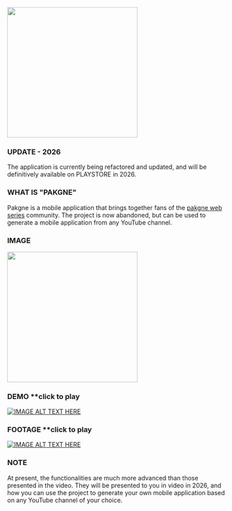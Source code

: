 <img src="https://i.imgur.com/G40veiA.png" width="300">

### UPDATE - 2026
The application is currently being refactored and updated, and will be definitively available on PLAYSTORE in 2026.

### WHAT IS "PAKGNE"
Pakgne is a mobile application that brings together fans of the <a href="https://www.youtube.com/channel/UCWitG84eyFDN5xj8oLXwVhA">pakgne web series</a> community. The project is now abandoned, but can be used to generate a mobile application from any YouTube channel.

### IMAGE
<img src="https://i.imgur.com/JTv02Ur.png" width="300">

### DEMO **click to play
[![IMAGE ALT TEXT HERE](https://img.youtube.com/vi/zfWlCx1GNGo/maxresdefault.jpg)](https://youtube.com/shorts/zfWlCx1GNGo)

### FOOTAGE **click to play
[![IMAGE ALT TEXT HERE](https://img.youtube.com/vi/_JIodAa3uwQ/maxresdefault.jpg)](https://youtu.be/_JIodAa3uwQ)

### NOTE
At present, the functionalities are much more advanced than those presented in the video. They will be presented to you in video in 2026, and how you can use the project to generate your own mobile application based on any YouTube channel of your choice.

